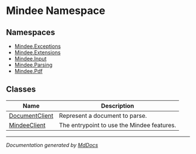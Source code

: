 ﻿<!--  
  <auto-generated>   
    The contents of this file were generated by a tool.  
    Changes to this file may be list if the file is regenerated  
  </auto-generated>   
-->

# Mindee Namespace

## Namespaces

- [Mindee.Exceptions](Exceptions/index.md)
- [Mindee.Extensions](Extensions/index.md)
- [Mindee.Input](Input/index.md)
- [Mindee.Parsing](Parsing/index.md)
- [Mindee.Pdf](Pdf/index.md)

## Classes

| Name                                      | Description                                |
| ----------------------------------------- | ------------------------------------------ |
| [DocumentClient](DocumentClient/index.md) | Represent a document to parse.             |
| [MindeeClient](MindeeClient/index.md)     | The entrypoint to use the Mindee features. |

___

*Documentation generated by [MdDocs](https://github.com/ap0llo/mddocs)*
